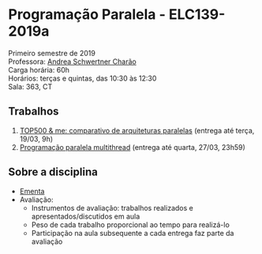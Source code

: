 # Programação Paralela - ELC139-2019a
Primeiro semestre de 2019  
Professora: [Andrea Schwertner Charão](http://www.inf.ufsm.br/~andrea)  
Carga horária: 60h  
Horários: terças e quintas, das 10:30 às 12:30  
Sala: 363, CT


## Trabalhos
 1. [TOP500 & me: comparativo de arquiteturas paralelas](trabalhos/t1) (entrega até terça, 19/03, 9h)
 2. [Programação paralela multithread](trabalhos/t2) (entrega até quarta, 27/03, 23h59)
<!--
 2. [Experiências com profilers](trabalhos/t2) (entrega até quarta, 21/03, 23h59)
 3. [Programação paralela multithread](trabalhos/t3) (entrega até segunda, 09/04, 23h59)
 4. [Scheduling com OpenMP](trabalhos/t4) (entrega até quarta, 18/04, 23h59)
 5. [Aplicação do método de Monte Carlo em OpenMP](trabalhos/t5) (entrega até segunda, 23/04, 23h59 - apresentação/discussão terça, 24/04)
 6. [N-Rainhas com OpenMP](trabalhos/t6) (entrega até segunda, 07/05, 23h59 - apresentação/discussão terça, 08/05)
 7. [Primeiros passos com MPI](trabalhos/t7) (entrega até segunda, 04/06, 23h59 - discussão terça, 05/06)
 8. [Comunicação coletiva em MPI](trabalhos/t8) (entrega até quarta, 13/06, 23h59 - discussão quinta, 14/06)
 9. [Resolvendo um problema da maratona de programação paralela](trabalhos/t9) (entrega até segunda, 25/06, 23h59 - apresentação terça, 26/06)

 6. [Experiências com MPI](trabalhos/t6) (entrega até segunda, 02/05, 23h59)
 7. [Algoritmo de Dijkstra com OpenMPI](https://github.com/fpuntel/ELC139) (até 17/05, 23h59)

 - [Experiências com profilers] (trabalhos/t2) (entrega até quarta, 23/03/2016, 23h59)
 - [Programação paralela multithread] (trabalhos/t3) (entrega até segunda, 04/04/2016, 23h59)
 - [Floyd-Warshall paralelo em multicore] (trabalhos/t4) (entrega até quarta, 20/04, 23h59)
 - [Mistério dos primos em OpenMP] (trabalhos/t5) (entrega até quarta, 04/05, 23h59)
 - [Ray-tracer paralelo com MPI] (trabalhos/t6) (entregas parciais até as aulas dos dias 31/05 e 02/06; entrega final até dia 06/06, 23:59)
-->


## Sobre a disciplina
 - [Ementa](https://drive.google.com/file/d/0B8XtQdF_Gdk2RHZZR0NMaU4xSGc/view)
 - Avaliação: 
   - Instrumentos de avaliação: trabalhos realizados e apresentados/discutidos em aula
   - Peso de cada trabalho proporcional ao tempo para realizá-lo
   - Participação na aula subsequente a cada entrega faz parte da avaliação
